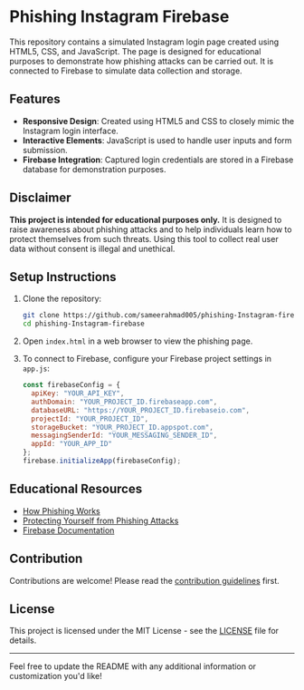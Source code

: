 # Phishing Instagram Firebase

This repository contains a simulated Instagram login page created using HTML5, CSS, and JavaScript. The page is designed for educational purposes to demonstrate how phishing attacks can be carried out. It is connected to Firebase to simulate data collection and storage.

## Features

- **Responsive Design**: Created using HTML5 and CSS to closely mimic the Instagram login interface.
- **Interactive Elements**: JavaScript is used to handle user inputs and form submission.
- **Firebase Integration**: Captured login credentials are stored in a Firebase database for demonstration purposes.

## Disclaimer

**This project is intended for educational purposes only.** It is designed to raise awareness about phishing attacks and to help individuals learn how to protect themselves from such threats. Using this tool to collect real user data without consent is illegal and unethical.

## Setup Instructions

1. Clone the repository:
   ```bash
   git clone https://github.com/sameerahmad005/phishing-Instagram-firebase.git
   cd phishing-Instagram-firebase
   ```

2. Open `index.html` in a web browser to view the phishing page.

3. To connect to Firebase, configure your Firebase project settings in `app.js`:
   ```javascript
   const firebaseConfig = {
     apiKey: "YOUR_API_KEY",
     authDomain: "YOUR_PROJECT_ID.firebaseapp.com",
     databaseURL: "https://YOUR_PROJECT_ID.firebaseio.com",
     projectId: "YOUR_PROJECT_ID",
     storageBucket: "YOUR_PROJECT_ID.appspot.com",
     messagingSenderId: "YOUR_MESSAGING_SENDER_ID",
     appId: "YOUR_APP_ID"
   };
   firebase.initializeApp(firebaseConfig);
   ```

## Educational Resources

- [How Phishing Works](https://example.com/phishing-explained)
- [Protecting Yourself from Phishing Attacks](https://example.com/phishing-protection)
- [Firebase Documentation](https://firebase.google.com/docs)

## Contribution

Contributions are welcome! Please read the [contribution guidelines](CONTRIBUTING.md) first.

## License

This project is licensed under the MIT License - see the [LICENSE](LICENSE) file for details.

---

Feel free to update the README with any additional information or customization you'd like!
